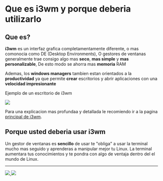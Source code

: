 # Que es i3wm y porque deberia utilizarlo



## Que es?

**i3wm** es un interfaz grafica completamentamente diferente, o mas comonocia como DE (Desktop Environments), O gestores de ventanas generalmente trae consigo algo mas **seco**, **mas simple** y **mas personalizable**, De esto modo se ahorra mas **memoria** RAM

Ademas, los **windows managers** tambien estan orientados a la **productividad** ya que permite **crear** escritorios y abrir aplicaciones con una **velocidad impresionante**



Ejemplo de un escritorio de i3wm

![](https://user-images.githubusercontent.com/41551840/82153670-508cfc80-983f-11ea-930f-e96ea94dbeb7.jpg)

Para una explicacion mas profundaa y detallada le recomiendo ir a la pagina [principal de i3wm](https://i3wm.org/).


## Porque usted deberia usar i3wm

Un gestor de ventanas es **sencillo** de usar te "obliga" a usar la terminal mucho mas seguido y aprenderas a manipular mejor tu Linux. La terminal aumentara tus conocimientos y te pondra con algo de ventaja dentro del el mundo de Linux.

***

[![](https://img.shields.io/badge/volver-red?\&style=for-the-badge) ](../../)[![](https://img.shields.io/badge/pr%C3%B3ximo-blue?\&style=for-the-badge)](1.2-Instalacao.md)
